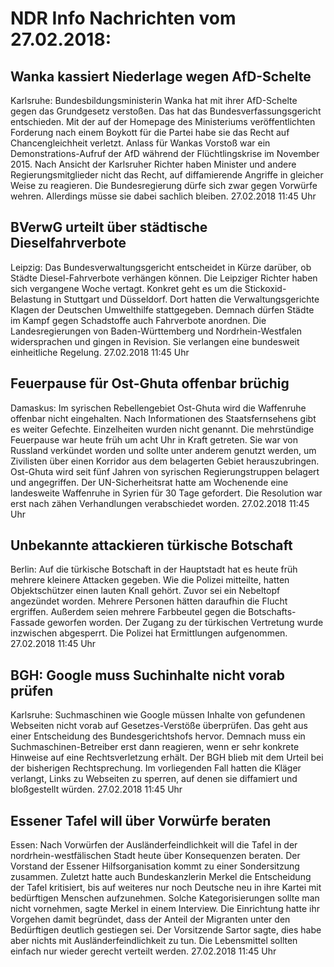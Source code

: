 # NDR Info Nachrichten vom 27.02.2018:


## Wanka kassiert Niederlage wegen AfD-Schelte
Karlsruhe:   Bundesbildungsministerin Wanka hat mit ihrer AfD-Schelte gegen das Grundgesetz verstoßen. Das hat das Bundesverfassungsgericht entschieden. Mit der auf der Homepage des Ministeriums veröffentlichten Forderung nach einem Boykott für die Partei habe sie das Recht auf Chancengleichheit verletzt. Anlass für Wankas Vorstoß war ein Demonstrations-Aufruf der AfD während der Flüchtlingskrise im November 2015. Nach Ansicht der Karlsruher Richter haben Minister und andere Regierungsmitglieder nicht das Recht, auf diffamierende Angriffe in gleicher Weise zu reagieren. Die Bundesregierung dürfe sich zwar gegen Vorwürfe wehren. Allerdings müsse sie dabei sachlich bleiben. 27.02.2018 11:45 Uhr 

## BVerwG urteilt über städtische Dieselfahrverbote
Leipzig: Das Bundesverwaltungsgericht entscheidet in Kürze darüber, ob Städte Diesel-Fahrverbote verhängen können. Die Leipziger Richter haben sich vergangene Woche vertagt. Konkret geht es um die Stickoxid-Belastung in Stuttgart und Düsseldorf. Dort hatten die Verwaltungsgerichte Klagen der Deutschen Umwelthilfe stattgegeben. Demnach dürfen Städte im Kampf gegen Schadstoffe auch Fahrverbote anordnen. Die Landesregierungen von Baden-Württemberg und Nordrhein-Westfalen widersprachen und gingen in Revision. Sie verlangen eine bundesweit einheitliche Regelung. 27.02.2018 11:45 Uhr 

## Feuerpause für Ost-Ghuta offenbar brüchig
Damaskus: Im syrischen Rebellengebiet Ost-Ghuta wird die Waffenruhe offenbar nicht eingehalten. Nach Informationen des Staatsfernsehens gibt es weiter Gefechte. Einzelheiten wurden nicht genannt. Die mehrstündige Feuerpause war heute früh um acht Uhr in Kraft getreten. Sie war von Russland verkündet worden und sollte unter anderem genutzt werden, um Zivilisten über einen Korridor aus dem belagerten Gebiet herauszubringen. Ost-Ghuta wird seit fünf Jahren von syrischen Regierungstruppen belagert und angegriffen. Der UN-Sicherheitsrat hatte am Wochenende eine landesweite Waffenruhe in Syrien für 30 Tage gefordert. Die Resolution war erst nach zähen Verhandlungen verabschiedet worden. 27.02.2018 11:45 Uhr 

## Unbekannte attackieren türkische Botschaft
Berlin: Auf die türkische Botschaft in der Hauptstadt hat es heute früh mehrere kleinere Attacken gegeben. Wie die Polizei mitteilte, hatten Objektschützer einen lauten Knall gehört. Zuvor sei ein Nebeltopf angezündet worden. Mehrere Personen hätten daraufhin die Flucht ergriffen. Außerdem seien mehrere Farbbeutel gegen die Botschafts-Fassade geworfen worden. Der Zugang zu der türkischen Vertretung wurde inzwischen abgesperrt. Die Polizei hat Ermittlungen aufgenommen. 27.02.2018 11:45 Uhr 

## BGH: Google muss Suchinhalte nicht vorab prüfen
Karlsruhe:      Suchmaschinen wie Google müssen Inhalte von gefundenen Webseiten nicht vorab auf Gesetzes-Verstöße überprüfen. Das geht aus einer Entscheidung des Bundesgerichtshofs hervor. Demnach muss ein Suchmaschinen-Betreiber erst dann reagieren, wenn er sehr konkrete Hinweise auf eine Rechtsverletzung erhält. Der BGH blieb mit dem Urteil bei der bisherigen Rechtsprechung. Im vorliegenden Fall hatten die Kläger verlangt, Links zu Webseiten zu sperren, auf denen sie diffamiert und bloßgestellt würden. 27.02.2018 11:45 Uhr 

## Essener Tafel will über Vorwürfe beraten
Essen: Nach Vorwürfen der Ausländerfeindlichkeit will die Tafel in der nordrhein-westfälischen Stadt heute über Konsequenzen beraten. Der Vorstand der Essener Hilfsorganisation kommt zu einer Sondersitzung zusammen. Zuletzt hatte auch Bundeskanzlerin Merkel die Entscheidung der Tafel kritisiert, bis auf weiteres nur noch Deutsche neu in ihre Kartei mit bedürftigen Menschen aufzunehmen. Solche Kategorisierungen sollte man nicht vornehmen, sagte Merkel in einem Interview. Die Einrichtung hatte ihr Vorgehen damit begründet, dass der Anteil der Migranten unter den Bedürftigen deutlich gestiegen sei. Der Vorsitzende Sartor sagte, dies habe aber nichts mit Ausländerfeindlichkeit zu tun. Die Lebensmittel sollten einfach nur wieder gerecht verteilt werden. 27.02.2018 11:45 Uhr 

